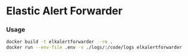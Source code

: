 # Elastic Alert Forwarder

### Usage

```sh
docker build -t elkalertforwarder --rm .
docker run --env-file .env -v ./logs/:/code/logs elkalertforwarder 
```
